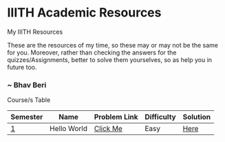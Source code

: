 # IIITH Academic Resources
My IIITH Resources

These are the resources of my time, so these may or may not be the same for you. Moreover, rather than checking the answers for the quizzes/Assignments, better to solve them yourselves, so as help you in future too.

### ~ Bhav Beri

Course/s Table

|Semester | Name | Problem Link | Difficulty | Solution | 
| :-------- | :-----------------: | ---------- | -------------- | --------- | 
| [1](https://github.com/bhavberi/IIITH-Resources/tree/main/Semester-1) | Hello World | [Click Me](https://www.hackerrank.com/challenges/py-hello-world/problem) | Easy | [Here](Introduction/Hello_World.py) | 
